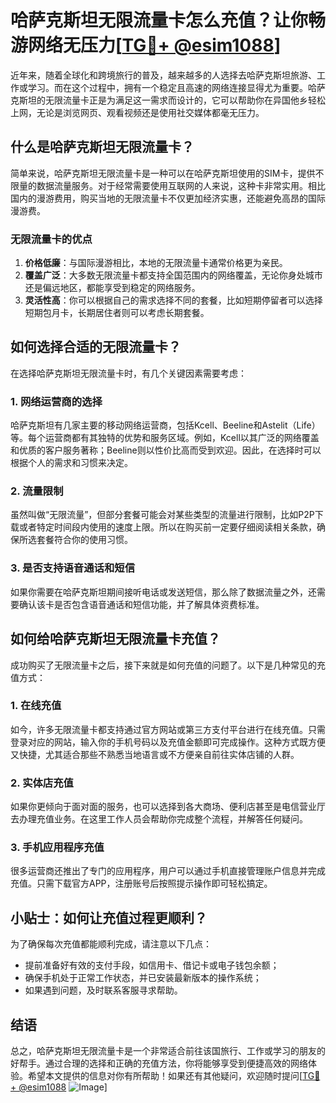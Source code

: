 # 哈萨克斯坦无限流量卡怎么充值？让你畅游网络无压力[[TG💪+ @esim1088](https://t.me/s/esim1088)]

近年来，随着全球化和跨境旅行的普及，越来越多的人选择去哈萨克斯坦旅游、工作或学习。而在这个过程中，拥有一个稳定且高速的网络连接显得尤为重要。哈萨克斯坦的无限流量卡正是为满足这一需求而设计的，它可以帮助你在异国他乡轻松上网，无论是浏览网页、观看视频还是使用社交媒体都毫无压力。

## 什么是哈萨克斯坦无限流量卡？

简单来说，哈萨克斯坦无限流量卡是一种可以在哈萨克斯坦使用的SIM卡，提供不限量的数据流量服务。对于经常需要使用互联网的人来说，这种卡非常实用。相比国内的漫游费用，购买当地的无限流量卡不仅更加经济实惠，还能避免高昂的国际漫游费。

### 无限流量卡的优点

1. **价格低廉**：与国际漫游相比，本地的无限流量卡通常价格更为亲民。
2. **覆盖广泛**：大多数无限流量卡都支持全国范围内的网络覆盖，无论你身处城市还是偏远地区，都能享受到稳定的网络服务。
3. **灵活性高**：你可以根据自己的需求选择不同的套餐，比如短期停留者可以选择短期包月卡，长期居住者则可以考虑长期套餐。

## 如何选择合适的无限流量卡？

在选择哈萨克斯坦无限流量卡时，有几个关键因素需要考虑：

### 1. 网络运营商的选择

哈萨克斯坦有几家主要的移动网络运营商，包括Kcell、Beeline和Astelit（Life）等。每个运营商都有其独特的优势和服务区域。例如，Kcell以其广泛的网络覆盖和优质的客户服务著称；Beeline则以性价比高而受到欢迎。因此，在选择时可以根据个人的需求和习惯来决定。

### 2. 流量限制

虽然叫做“无限流量”，但部分套餐可能会对某些类型的流量进行限制，比如P2P下载或者特定时间段内使用的速度上限。所以在购买前一定要仔细阅读相关条款，确保所选套餐符合你的使用习惯。

### 3. 是否支持语音通话和短信

如果你需要在哈萨克斯坦期间接听电话或发送短信，那么除了数据流量之外，还需要确认该卡是否包含语音通话和短信功能，并了解具体资费标准。

## 如何给哈萨克斯坦无限流量卡充值？

成功购买了无限流量卡之后，接下来就是如何充值的问题了。以下是几种常见的充值方式：

### 1. 在线充值

如今，许多无限流量卡都支持通过官方网站或第三方支付平台进行在线充值。只需登录对应的网站，输入你的手机号码以及充值金额即可完成操作。这种方式既方便又快捷，尤其适合那些不熟悉当地语言或不方便亲自前往实体店铺的人群。

### 2. 实体店充值

如果你更倾向于面对面的服务，也可以选择到各大商场、便利店甚至是电信营业厅去办理充值业务。在这里工作人员会帮助你完成整个流程，并解答任何疑问。

### 3. 手机应用程序充值

很多运营商还推出了专门的应用程序，用户可以通过手机直接管理账户信息并完成充值。只需下载官方APP，注册账号后按照提示操作即可轻松搞定。

## 小贴士：如何让充值过程更顺利？

为了确保每次充值都能顺利完成，请注意以下几点：

- 提前准备好有效的支付手段，如信用卡、借记卡或电子钱包余额；
- 确保手机处于正常工作状态，并已安装最新版本的操作系统；
- 如果遇到问题，及时联系客服寻求帮助。

## 结语

总之，哈萨克斯坦无限流量卡是一个非常适合前往该国旅行、工作或学习的朋友的好帮手。通过合理的选择和正确的充值方法，你将能够享受到便捷高效的网络体验。希望本文提供的信息对你有所帮助！如果还有其他疑问，欢迎随时提问[[TG💪+ @esim1088](https://t.me/s/esim1088) ![Image](https://i.postimg.cc/4NQfJmqS/Snipaste-2025-05-13-00-14-12.png)]